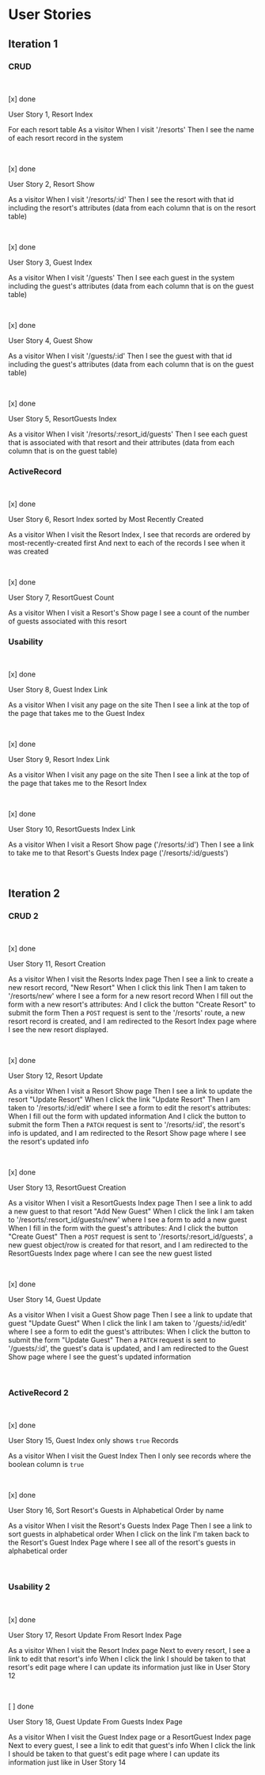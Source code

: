 # User Stories

## Iteration 1

### CRUD

&nbsp;

[x] done

User Story 1, Resort Index

For each resort table
As a visitor
When I visit '/resorts'
Then I see the name of each resort record in the system

&nbsp;

[x] done

User Story 2, Resort Show

As a visitor
When I visit '/resorts/:id'
Then I see the resort with that id including the resort's attributes
(data from each column that is on the resort table)

&nbsp;

[x] done

User Story 3, Guest Index

As a visitor
When I visit '/guests'
Then I see each guest in the system including the guest's attributes
(data from each column that is on the guest table)

&nbsp;

[x] done

User Story 4, Guest Show

As a visitor
When I visit '/guests/:id'
Then I see the guest with that id including the guest's attributes
(data from each column that is on the guest table)

&nbsp;

[x] done

User Story 5, ResortGuests Index

As a visitor
When I visit '/resorts/:resort_id/guests'
Then I see each guest that is associated with that resort and their attributes
(data from each column that is on the guest table)

### ActiveRecord

&nbsp;

[x] done

User Story 6, Resort Index sorted by Most Recently Created

As a visitor
When I visit the Resort Index,
I see that records are ordered by most-recently-created first
And next to each of the records I see when it was created

&nbsp;

[x] done

User Story 7, ResortGuest Count

As a visitor
When I visit a Resort's Show page
I see a count of the number of guests associated with this resort

### Usability

&nbsp;

[x] done

User Story 8, Guest Index Link

As a visitor
When I visit any page on the site
Then I see a link at the top of the page that takes me to the Guest Index

&nbsp;

[x] done

User Story 9, Resort Index Link

As a visitor
When I visit any page on the site
Then I see a link at the top of the page that takes me to the Resort Index

&nbsp;

[x] done

User Story 10, ResortGuests Index Link

As a visitor
When I visit a Resort Show page ('/resorts/:id')
Then I see a link to take me to that Resort's Guests Index page ('/resorts/:id/guests')

&nbsp;

## Iteration 2

### CRUD 2

&nbsp;

[x] done

User Story 11, Resort Creation

As a visitor
When I visit the Resorts Index page
Then I see a link to create a new resort record, "New Resort"
When I click this link
Then I am taken to '/resorts/new' where I see a form for a new resort record
When I fill out the form with a new resort's attributes:
And I click the button "Create Resort" to submit the form
Then a `POST` request is sent to the '/resorts' route,
a new resort record is created,
and I am redirected to the Resort Index page where I see the new resort displayed.

&nbsp;

[x] done

User Story 12, Resort Update

As a visitor
When I visit a Resort Show page
Then I see a link to update the resort "Update Resort"
When I click the link "Update Resort"
Then I am taken to '/resorts/:id/edit' where I see a form to edit the resort's attributes:
When I fill out the form with updated information
And I click the button to submit the form
Then a `PATCH` request is sent to '/resorts/:id',
the resort's info is updated,
and I am redirected to the Resort Show page where I see the resort's updated info

&nbsp;

[x] done

User Story 13, ResortGuest Creation

As a visitor
When I visit a ResortGuests Index page
Then I see a link to add a new guest to that resort "Add New Guest"
When I click the link
I am taken to '/resorts/:resort_id/guests/new' where I see a form to add a new guest
When I fill in the form with the guest's attributes:
And I click the button "Create Guest"
Then a `POST` request is sent to '/resorts/:resort_id/guests',
a new guest object/row is created for that resort,
and I am redirected to the ResortGuests Index page where I can see the new guest listed

&nbsp;

[x] done

User Story 14, Guest Update

As a visitor
When I visit a Guest Show page
Then I see a link to update that guest "Update Guest"
When I click the link
I am taken to '/guests/:id/edit' where I see a form to edit the guest's attributes:
When I click the button to submit the form "Update Guest"
Then a `PATCH` request is sent to '/guests/:id',
the guest's data is updated,
and I am redirected to the Guest Show page where I see the guest's updated information

&nbsp;

### ActiveRecord 2

&nbsp;

[x] done

User Story 15, Guest Index only shows `true` Records

As a visitor
When I visit the Guest Index
Then I only see records where the boolean column is `true`

&nbsp;

[x] done

User Story 16, Sort Resort's Guests in Alphabetical Order by name

As a visitor
When I visit the Resort's Guests Index Page
Then I see a link to sort guests in alphabetical order
When I click on the link
I'm taken back to the Resort's Guest Index Page where I see all of the resort's guests in alphabetical order

&nbsp;

### Usability 2

&nbsp;

[x] done

User Story 17, Resort Update From Resort Index Page

As a visitor
When I visit the Resort Index page
Next to every resort, I see a link to edit that resort's info
When I click the link
I should be taken to that resort's edit page where I can update its information just like in User Story 12

&nbsp;

[ ] done

User Story 18, Guest Update From Guests Index Page

As a visitor
When I visit the Guest Index page or a ResortGuest Index page
Next to every guest, I see a link to edit that guest's info
When I click the link
I should be taken to that guest's edit page where I can update its information just like in User Story 14

&nbsp;
